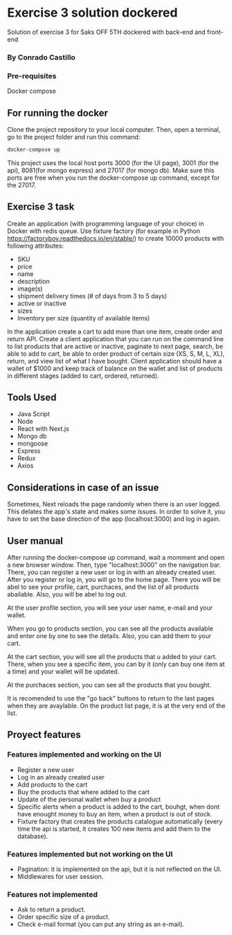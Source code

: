 # Exercise 3 solution dockered
Solution of exercise 3 for Saks OFF 5TH dockered with back-end and front-end

### By Conrado Castillo

### Pre-requisites

Docker compose

## For running the docker

Clone the project repository to your local computer. Then, open a terminal, go to the project folder and run this command:

```bash
docker-compose up
```
This project uses the local host ports 3000 (for the UI page), 3001 (for the api), 8081(for mongo express) and 27017 (for mongo db).
Make sure this ports are free when you run the docker-compose up command, except for the 27017.

## Exercise 3 task

Create an application (with programming language of your choice) in Docker with redis queue.  Use fixture factory (for example in Python https://factoryboy.readthedocs.io/en/stable/) to create 10000 products with following attributes:

- SKU 
- price 
- name
- description
- image(s)
- shipment delivery times (# of days from 3 to 5 days)
- active or inactive
- sizes
- Inventory per size (quantity of available items)

In the application create a cart to add more than one item, create order and return API.  Create a client application that you can run on the command line to list products that are active or inactive, paginate to next page, search, be able to add to cart, be able to order product of certain size (XS, S, M, L, XL), return, and view list of what I have bought.  Client application should have a wallet of $1000 and keep track of balance on the wallet and list of products in different stages (added to cart, ordered, returned).

## Tools Used

- Java Script
- Node
- React with Next.js
- Mongo db
- mongoose
- Express
- Redux
- Axios

## Considerations in case of an issue

Sometimes, Next reloads the page randomly when there is an user logged. This delates the app's state and makes some issues. In order to solve it, you have to set the base direction of the app (localhost:3000) and log in again.

## User manual

After running the docker-compose up command, wait a momment and open a new browser window. Then, type "localhost:3000" on the navigation bar.
There, you can register a new user or log in with an already created user.
After you register or log in, you will go to the home page. There you will be abel to see your profile, cart, purchaces, and the list of all products abailable. Also, you will be abel to log out.

At the user profile section, you will see your user name, e-mail and your wallet.

When you go to products section, you can see all the products available and enter one by one to see the details. Also, you can add them to your cart.

At the cart section, you will see all the products that u added to your cart. There, when you see a specific item, you can by it (only can buy one item at a time) and your wallet will be updated.

At the purchaces section, you can see all the products that you bought.

It is recomended to use the "go back" buttons to return to the last pages when they are avaylable. On the product list page, it is at the very end of the
list.

## Proyect features

### Features implemented and working on the UI

- Register a new user
- Log in an already created user
- Add products to the cart
- Buy the products that where added to the cart
- Update of the personal wallet when buy a product
- Specific alerts when a product is added to the cart, bouhgt, when dont have enought money to buy an item, when a product is out of stock.
- Fixture factory that creates the products catalogue automatically (every time the api is started, it creates 100 new items and add them to the database).

### Features implemented but not working on the UI

- Pagination: it is implemented on the api, but it is not reflected on the UI.
- Middlewares for user session.

### Features not implemented

- Ask to return a product.
- Order specific size of a product.
- Check e-mail format (you can put any string as an e-mail).
